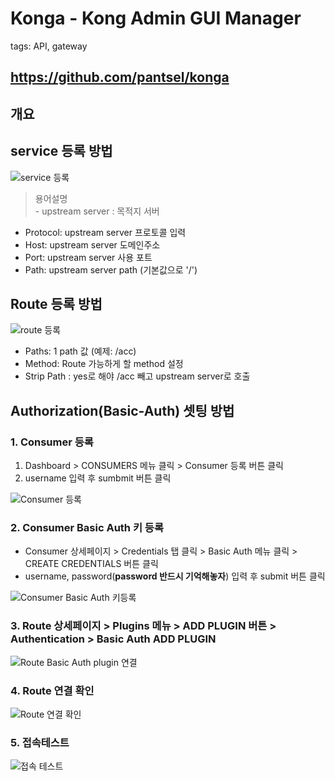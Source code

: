 # Konga - Kong Admin GUI Manager
tags: API, gateway

## https://github.com/pantsel/konga

## 개요

## service 등록 방법
![service 등록](./images/Konga-add-service.png)

> 용어설명<br>
    - upstream server : 목적지 서버


- Protocol: upstream server 프로토콜 입력
- Host: upstream server 도메인주소
- Port: upstream server 사용 포트
- Path: upstream server path (기본값으로 '/')

## Route 등록 방법
![route 등록](./images/Konga-add-route.png)

- Paths: 1 path 값 (예제: /acc)
- Method: Route 가능하게 할 method 설정
- Strip Path : yes로 해야 /acc 빼고 upstream server로 호출


## Authorization(Basic-Auth) 셋팅 방법
### 1. Consumer 등록
1. Dashboard > CONSUMERS 메뉴 클릭 > Consumer 등록 버튼 클릭
1. username 입력 후 sumbmit 버튼 클릭

![Consumer 등록](./images/Konga-add-consumer.png)

### 2. Consumer Basic Auth 키 등록
- Consumer 상세페이지 > Credentials 탭 클릭 > Basic Auth 메뉴 클릭 > CREATE CREDENTIALS 버튼 클릭
- username, password(**password 반드시 기억해놓자**) 입력 후 submit 버튼 클릭

![Consumer Basic Auth 키등록](./images/Konga-add-basicauth-consumer.png)

### 3. Route 상세페이지 > Plugins 메뉴 > ADD PLUGIN 버튼 > Authentication > Basic Auth ADD PLUGIN

![Route Basic Auth plugin 연결](./images/Konga-add-basicauth-route.png)

### 4. Route 연결 확인
![Route 연결 확인](./images/Konga-list-basicauth-route.png)


### 5. 접속테스트
![접속 테스트](./images/Konga-test-basicauth-postman.png)




